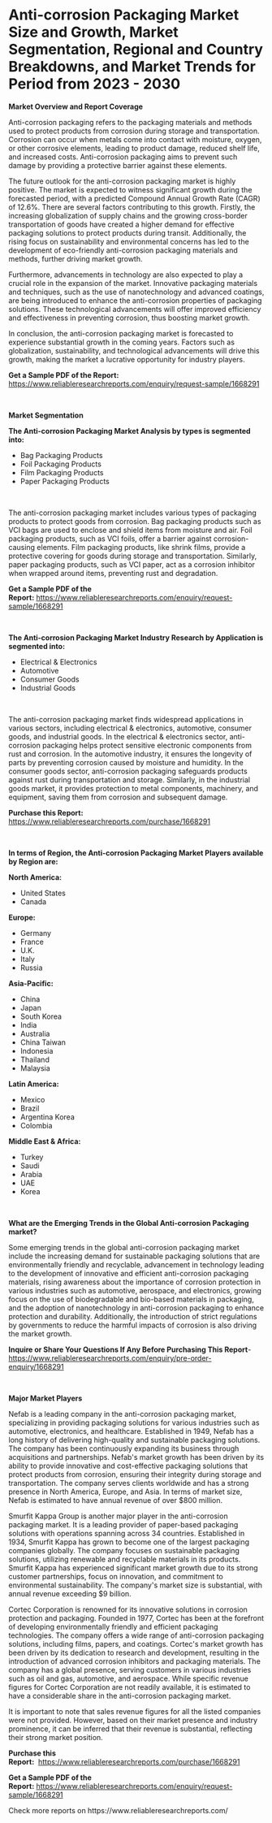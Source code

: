 <p><h1>Anti-corrosion Packaging Market Size and Growth, Market Segmentation, Regional and Country Breakdowns, and Market Trends for Period from 2023 -  2030</h1></p><p><strong>Market Overview and Report Coverage</strong></p>
<p><p>Anti-corrosion packaging refers to the packaging materials and methods used to protect products from corrosion during storage and transportation. Corrosion can occur when metals come into contact with moisture, oxygen, or other corrosive elements, leading to product damage, reduced shelf life, and increased costs. Anti-corrosion packaging aims to prevent such damage by providing a protective barrier against these elements.</p><p>The future outlook for the anti-corrosion packaging market is highly positive. The market is expected to witness significant growth during the forecasted period, with a predicted Compound Annual Growth Rate (CAGR) of 12.6%. There are several factors contributing to this growth. Firstly, the increasing globalization of supply chains and the growing cross-border transportation of goods have created a higher demand for effective packaging solutions to protect products during transit. Additionally, the rising focus on sustainability and environmental concerns has led to the development of eco-friendly anti-corrosion packaging materials and methods, further driving market growth.</p><p>Furthermore, advancements in technology are also expected to play a crucial role in the expansion of the market. Innovative packaging materials and techniques, such as the use of nanotechnology and advanced coatings, are being introduced to enhance the anti-corrosion properties of packaging solutions. These technological advancements will offer improved efficiency and effectiveness in preventing corrosion, thus boosting market growth.</p><p>In conclusion, the anti-corrosion packaging market is forecasted to experience substantial growth in the coming years. Factors such as globalization, sustainability, and technological advancements will drive this growth, making the market a lucrative opportunity for industry players.</p></p>
<p><strong>Get a Sample PDF of the Report:</strong> <a href="https://www.reliableresearchreports.com/enquiry/request-sample/1668291">https://www.reliableresearchreports.com/enquiry/request-sample/1668291</a></p>
<p>&nbsp;</p>
<p><strong>Market Segmentation</strong></p>
<p><strong>The Anti-corrosion Packaging Market Analysis by types is segmented into:</strong></p>
<p><ul><li>Bag Packaging Products</li><li>Foil Packaging Products</li><li>Film Packaging Products</li><li>Paper Packaging Products</li></ul></p>
<p>&nbsp;</p>
<p><p>The anti-corrosion packaging market includes various types of packaging products to protect goods from corrosion. Bag packaging products such as VCI bags are used to enclose and shield items from moisture and air. Foil packaging products, such as VCI foils, offer a barrier against corrosion-causing elements. Film packaging products, like shrink films, provide a protective covering for goods during storage and transportation. Similarly, paper packaging products, such as VCI paper, act as a corrosion inhibitor when wrapped around items, preventing rust and degradation.</p></p>
<p><strong>Get a Sample PDF of the Report:</strong>&nbsp;<a href="https://www.reliableresearchreports.com/enquiry/request-sample/1668291">https://www.reliableresearchreports.com/enquiry/request-sample/1668291</a></p>
<p>&nbsp;</p>
<p><strong>The Anti-corrosion Packaging Market Industry Research by Application is segmented into:</strong></p>
<p><ul><li>Electrical & Electronics</li><li>Automotive</li><li>Consumer Goods</li><li>Industrial Goods</li></ul></p>
<p>&nbsp;</p>
<p><p>The anti-corrosion packaging market finds widespread applications in various sectors, including electrical & electronics, automotive, consumer goods, and industrial goods. In the electrical & electronics sector, anti-corrosion packaging helps protect sensitive electronic components from rust and corrosion. In the automotive industry, it ensures the longevity of parts by preventing corrosion caused by moisture and humidity. In the consumer goods sector, anti-corrosion packaging safeguards products against rust during transportation and storage. Similarly, in the industrial goods market, it provides protection to metal components, machinery, and equipment, saving them from corrosion and subsequent damage.</p></p>
<p><strong>Purchase this Report:</strong>&nbsp; <a href="https://www.reliableresearchreports.com/purchase/1668291">https://www.reliableresearchreports.com/purchase/1668291</a></p>
<p>&nbsp;</p>
<p><strong>In terms of Region, the Anti-corrosion Packaging Market Players available by Region are:</strong></p>
<p>
    <p> <strong> North America: </strong>
        <ul>
            <li>United States</li>
            <li>Canada</li>
        </ul>
        </p> 
    <p> <strong> Europe: </strong>
        <ul>
            <li>Germany</li>
            <li>France</li>
            <li>U.K.</li>
            <li>Italy</li>
            <li>Russia</li>
        </ul>
        </p> 
    <p> <strong> Asia-Pacific: </strong>
        <ul>
            <li>China</li>
            <li>Japan</li>
            <li>South Korea</li>
            <li>India</li>
            <li>Australia</li>
            <li>China Taiwan</li>
            <li>Indonesia</li>
            <li>Thailand</li>
            <li>Malaysia</li>
        </ul>
        </p> 
    <p> <strong> Latin America: </strong>
        <ul>
            <li>Mexico</li>
            <li>Brazil</li>
            <li>Argentina Korea</li>
            <li>Colombia</li>
        </ul>
        </p> 
    <p> <strong> Middle East & Africa: </strong>
        <ul>
            <li>Turkey</li>
            <li>Saudi</li>
            <li>Arabia</li>
            <li>UAE</li>
            <li>Korea</li>
        </ul>
    </p>
    </p>
<p>&nbsp;</p>
<p><strong>What are the Emerging Trends in the Global Anti-corrosion Packaging market?</strong></p>
<p><p>Some emerging trends in the global anti-corrosion packaging market include the increasing demand for sustainable packaging solutions that are environmentally friendly and recyclable, advancement in technology leading to the development of innovative and efficient anti-corrosion packaging materials, rising awareness about the importance of corrosion protection in various industries such as automotive, aerospace, and electronics, growing focus on the use of biodegradable and bio-based materials in packaging, and the adoption of nanotechnology in anti-corrosion packaging to enhance protection and durability. Additionally, the introduction of strict regulations by governments to reduce the harmful impacts of corrosion is also driving the market growth.</p></p>
<p><strong>Inquire or Share Your Questions If Any Before Purchasing This Report</strong>- <a href="https://www.reliableresearchreports.com/enquiry/pre-order-enquiry/1668291">https://www.reliableresearchreports.com/enquiry/pre-order-enquiry/1668291</a></p>
<p>&nbsp;</p>
<p><strong>Major Market Players</strong></p>
<p><p>Nefab is a leading company in the anti-corrosion packaging market, specializing in providing packaging solutions for various industries such as automotive, electronics, and healthcare. Established in 1949, Nefab has a long history of delivering high-quality and sustainable packaging solutions. The company has been continuously expanding its business through acquisitions and partnerships. Nefab's market growth has been driven by its ability to provide innovative and cost-effective packaging solutions that protect products from corrosion, ensuring their integrity during storage and transportation. The company serves clients worldwide and has a strong presence in North America, Europe, and Asia. In terms of market size, Nefab is estimated to have annual revenue of over $800 million.</p><p>Smurfit Kappa Group is another major player in the anti-corrosion packaging market. It is a leading provider of paper-based packaging solutions with operations spanning across 34 countries. Established in 1934, Smurfit Kappa has grown to become one of the largest packaging companies globally. The company focuses on sustainable packaging solutions, utilizing renewable and recyclable materials in its products. Smurfit Kappa has experienced significant market growth due to its strong customer partnerships, focus on innovation, and commitment to environmental sustainability. The company's market size is substantial, with annual revenue exceeding $9 billion.</p><p>Cortec Corporation is renowned for its innovative solutions in corrosion protection and packaging. Founded in 1977, Cortec has been at the forefront of developing environmentally friendly and efficient packaging technologies. The company offers a wide range of anti-corrosion packaging solutions, including films, papers, and coatings. Cortec's market growth has been driven by its dedication to research and development, resulting in the introduction of advanced corrosion inhibitors and packaging materials. The company has a global presence, serving customers in various industries such as oil and gas, automotive, and aerospace. While specific revenue figures for Cortec Corporation are not readily available, it is estimated to have a considerable share in the anti-corrosion packaging market.</p><p>It is important to note that sales revenue figures for all the listed companies were not provided. However, based on their market presence and industry prominence, it can be inferred that their revenue is substantial, reflecting their strong market position.</p></p>
<p><strong>Purchase this Report:</strong>&nbsp;&nbsp;<a href="https://www.reliableresearchreports.com/purchase/1668291">https://www.reliableresearchreports.com/purchase/1668291</a></p>
<p></p>
<p><strong>Get a Sample PDF of the Report:</strong>&nbsp;<a href="https://www.reliableresearchreports.com/enquiry/request-sample/1668291">https://www.reliableresearchreports.com/enquiry/request-sample/1668291</a></p>
<p>Check more reports on https://www.reliableresearchreports.com/</p>